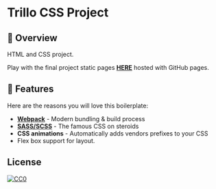 # Trillo CSS Project

## :balloon: Overview

HTML and CSS project.

Play with the final project static pages **[HERE](https://marknjo.github.io/Trillo/)** hosted with GitHub pages.

## :mega: Features

Here are the reasons you will love this boilerplate:

- **[Webpack](https://webpack.js.org/)** - Modern bundling & build process
- **[SASS/SCSS](https://sass-lang.com/)** - The famous CSS on steroids
- **CSS animations** - Automatically adds vendors prefixes to your CSS
- Flex box support for layout.

## License

[![CC0](http://mirrors.creativecommons.org/presskit/buttons/88x31/svg/cc-zero.svg)](https://creativecommons.org/publicdomain/zero/1.0/)
